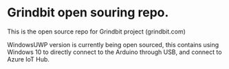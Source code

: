 # Grindbit open souring repo.  
This is the open source repo for Grindbit project (grindbit.com)

WindowsUWP version is currently being open sourced, this contains using Windows 10 to directly connect to the Arduino through USB, and connect to Azure IoT Hub.